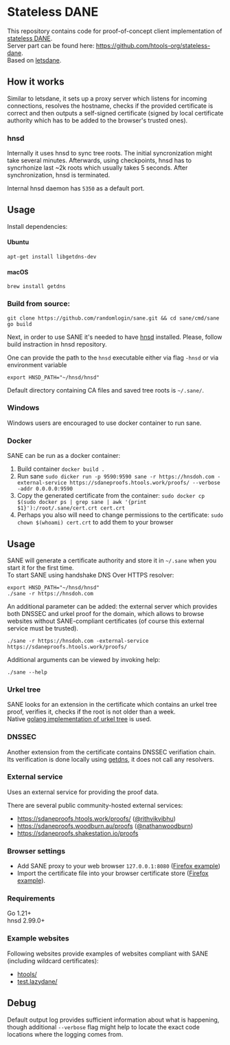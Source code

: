 # Stateless DANE
This repository contains code for proof-of-concept client implementation of [stateless DANE](https://github.com/handshake-org/HIPs/blob/master/HIP-0017.md).\
Server part can be found here: https://github.com/htools-org/stateless-dane. \
Based on [letsdane](https://github.com/buffrr/letsdane/).

## How it works

Similar to letsdane, it sets up a proxy server which listens for incoming connections, resolves the hostname, checks if the provided certificate
is correct and then outputs a self-signed certificate (signed by local certificate authority which has to be added to the browser's trusted ones).

### hnsd 
Internally it uses hnsd to sync tree roots. The initial syncronization might take several minutes. Afterwards, using
checkpoints, hnsd has to syncrhonize last ~2k roots which usually takes 5 seconds. After synchronization, hnsd is terminated.

Internal hnsd daemon has `5350` as a default port.

## Usage

Install dependencies:

#### Ubuntu 
```
apt-get install libgetdns-dev
```
#### macOS
```
brew install getdns
```

### Build from source:

```
git clone https://github.com/randomlogin/sane.git && cd sane/cmd/sane
go build 
```

Next, in order to use SANE it's needed to have [hnsd](https://github.com/handshake-org/hnsd) installed. Please, follow
build instraction in hnsd repository.

One can provide the path to the `hnsd` executable either via flag `-hnsd` or via environment variable 

`export HNSD_PATH="~/hnsd/hnsd"`

Default directory containing CA files and saved tree roots is `~/.sane/`.

### Windows

Windows users are encouraged to use docker container to run sane.

### Docker

SANE can be run as a docker container:
1. Build container `docker build .`
4. Run sane `sudo dicker run -p 9590:9590 sane -r https://hnsdoh.com -external-service https://sdaneproofs.htools.work/proofs/ --verbose -addr 0.0.0.0:9590`
2. Copy the generated certificate from the container:
`sudo docker cp $(sudo docker ps | grep sane | awk '{print $1}'):/root/.sane/cert.crt cert.crt`
3. Perhaps you also will need to change permissions to the certificate: `sudo chown $(whoami) cert.crt` to add them to
   your browser


## Usage

SANE will generate a certificate authority and store it in `~/.sane` when you start it for the first time.\
To start SANE using handshake DNS Over HTTPS resolver:

```
export HNSD_PATH="~/hnsd/hnsd"
./sane -r https://hnsdoh.com
```

An additional parameter can be added: the external server which provides both DNSSEC and urkel proof for the domain,
which allows to browse websites without SANE-compliant certificates (of course this external service must be trusted).

```
./sane -r https://hnsdoh.com -external-service https://sdaneproofs.htools.work/proofs/
```

Additional arguments can be viewed by invoking help:
```
./sane --help
```

### Urkel tree
SANE looks for an extension in the certificate which contains an urkel tree proof, verifies it, checks if the root is not
older than a week.\
Native [golang implementation of urkel tree](https://github.com/nodech/go-hsd-utils/) is used.

### DNSSEC
Another extension from the certificate contains DNSSEC verifiation chain. Its verification is done locally using
[getdns](https://getdnsapi.net/), it does not call any resolvers.

### External service

Uses an external service for providing the proof data. 

There are several public community-hosted external services: 
- https://sdaneproofs.htools.work/proofs/ ([@rithvikvibhu](https://www.github.com/rithvikvibhu))
- https://sdaneproofs.woodburn.au/proofs ([@nathanwoodburn](https://www.github.com/nathanwoodburn))
- https://sdaneproofs.shakestation.io/proofs 


### Browser settings
- Add SANE proxy to your web browser `127.0.0.1:8080` ([Firefox example](https://user-images.githubusercontent.com/41967894/117558156-8f5b2a00-b02f-11eb-98ba-91ce8a9bdd4a.png))
- Import the certificate file into your browser certificate store ([Firefox example](https://user-images.githubusercontent.com/41967894/117558164-a7cb4480-b02f-11eb-93ed-678f81f25f2e.png)).

### Requirements
Go 1.21+  \
hnsd 2.99.0+ 

### Example websites

Following websites provide examples of websites compliant with SANE (including wildcard certificates):
- [htools/](https://htools/) 
- [test.lazydane/](https://test.lazydane/) 

## Debug

Default output log provides sufficient information about what is happening, though additional `--verbose` flag might
help to locate the exact code locations where the logging comes from. 
